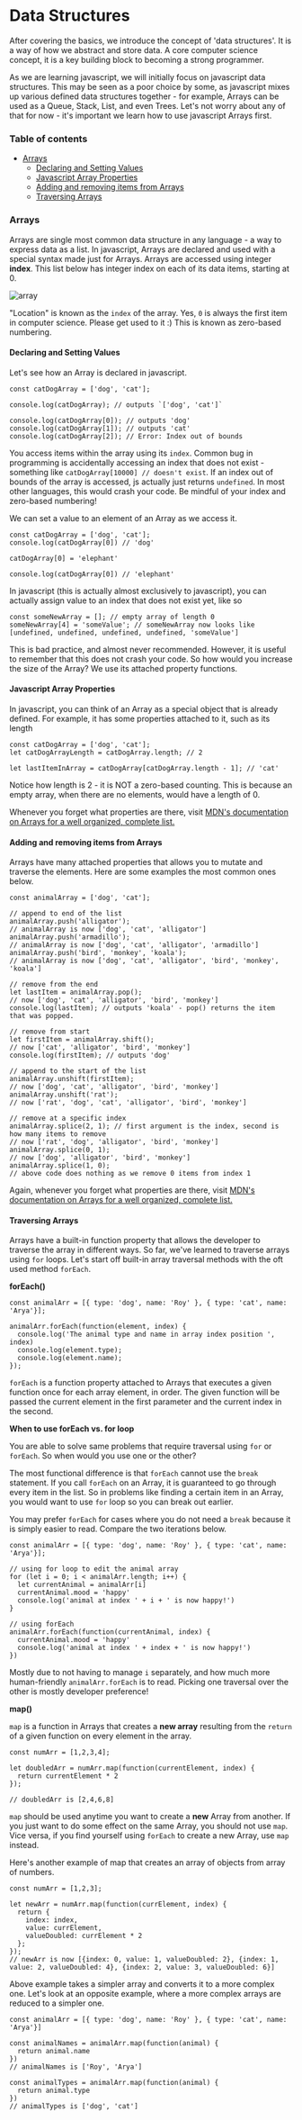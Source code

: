# Data Structures

After covering the basics, we introduce the concept of 'data structures'. It is a way of how we abstract and store data. A core computer science concept, it is a key building block to becoming a strong programmer.

As we are learning javascript, we will initially focus on javascript data structures. This may be seen as a poor choice by some, as javascript mixes up various defined data structures together - for example, Arrays can be used as a Queue, Stack, List, and even Trees. Let's not worry about any of that for now - it's important we learn how to use javascript Arrays first.

### Table of contents

- [Arrays](#Arrays)
  * [Declaring and Setting Values](#declaring-and-setting-values)
  * [Javascript Array Properties](#javascript-array-properties)
  * [Adding and removing items from Arrays](#adding-and-removing-items-from-arrays)
  * [Traversing Arrays](#traversing-arrays)


### Arrays

Arrays are single most common data structure in any language - a way to express data as a list. In javascript, Arrays are declared and used with a special syntax made just for Arrays. Arrays are accessed using integer **index**. This list below has integer index on each of its data items, starting at 0.

![array](https://i.imgur.com/K4hRofN.png)

"Location" is known as the `index` of the array. Yes, `0` is always the first item in computer science. Please get used to it :) This is known as zero-based numbering.

#### Declaring and Setting Values

Let's see how an Array is declared in javascript.

```
const catDogArray = ['dog', 'cat'];

console.log(catDogArray); // outputs `['dog', 'cat']`

console.log(catDogArray[0]); // outputs 'dog'
console.log(catDogArray[1]); // outputs 'cat'
console.log(catDogArray[2]); // Error: Index out of bounds
```

You access items within the array using its `index`. Common bug in programming is accidentally accessing an index that does not exist - something like `catDogArray[10000] // doesn't exist`. If an index out of bounds of the array is accessed, js actually just returns `undefined`. In most other languages, this would crash your code. Be mindful of your index and zero-based numbering!

We can set a value to an element of an Array as we access it.

```
const catDogArray = ['dog', 'cat'];
console.log(catDogArray[0]) // 'dog'

catDogArray[0] = 'elephant'

console.log(catDogArray[0]) // 'elephant'
```

In javascript (this is actually almost exclusively to javascript), you can actually assign value to an index that does not exist yet, like so

```
const someNewArray = []; // empty array of length 0
someNewArray[4] = 'someValue'; // someNewArray now looks like [undefined, undefined, undefined, undefined, 'someValue']
```

This is bad practice, and almost never recommended. However, it is useful to remember that this does not crash your code. So how would you increase the size of the Array? We use its attached property functions.

#### Javascript Array Properties

In javascript, you can think of an Array as a special object that is already defined. For example, it has some properties attached to it, such as its length
```
const catDogArray = ['dog', 'cat'];
let catDogArrayLength = catDogArray.length; // 2

let lastItemInArray = catDogArray[catDogArray.length - 1]; // 'cat'
```

Notice how length is 2 - it is NOT a zero-based counting. This is because an empty array, when there are no elements, would have a length of 0.

Whenever you forget what properties are there, visit [MDN's documentation on Arrays for a well organized, complete list.](https://developer.mozilla.org/en-US/docs/Web/JavaScript/Reference/Global_Objects/Array)

#### Adding and removing items from Arrays

Arrays have many attached properties that allows you to mutate and traverse the elements. Here are some examples the most common ones below.

```
const animalArray = ['dog', 'cat'];

// append to end of the list
animalArray.push('alligator');
// animalArray is now ['dog', 'cat', 'alligator']
animalArray.push('armadillo');
// animalArray is now ['dog', 'cat', 'alligator', 'armadillo']
animalArray.push('bird', 'monkey', 'koala');
// animalArray is now ['dog', 'cat', 'alligator', 'bird', 'monkey', 'koala']

// remove from the end
let lastItem = animalArray.pop();
// now ['dog', 'cat', 'alligator', 'bird', 'monkey']
console.log(lastItem); // outputs 'koala' - pop() returns the item that was popped.

// remove from start
let firstItem = animalArray.shift();
// now ['cat', 'alligator', 'bird', 'monkey']
console.log(firstItem); // outputs 'dog'

// append to the start of the list
animalArray.unshift(firstItem);
// now ['dog', 'cat', 'alligator', 'bird', 'monkey']
animalArray.unshift('rat');
// now ['rat', 'dog', 'cat', 'alligator', 'bird', 'monkey']

// remove at a specific index
animalArray.splice(2, 1); // first argument is the index, second is how many items to remove
// now ['rat', 'dog', 'alligator', 'bird', 'monkey']
animalArray.splice(0, 1);
// now ['dog', 'alligator', 'bird', 'monkey']
animalArray.splice(1, 0);
// above code does nothing as we remove 0 items from index 1
```

Again, whenever you forget what properties are there, visit [MDN's documentation on Arrays for a well organized, complete list.](https://developer.mozilla.org/en-US/docs/Web/JavaScript/Reference/Global_Objects/Array)

#### Traversing Arrays

Arrays have a built-in function property that allows the developer to traverse the array in different ways. So far, we've learned to traverse arrays using `for` loops. Let's start off built-in array traversal methods with the oft used method `forEach`.

**forEach()**

```
const animalArr = [{ type: 'dog', name: 'Roy' }, { type: 'cat', name: 'Arya'}];

animalArr.forEach(function(element, index) {
  console.log('The animal type and name in array index position ', index)
  console.log(element.type);
  console.log(element.name);
});
```

`forEach` is a function property attached to Arrays that executes a given function once for each array element, in order. The given function will be passed the current element in the first parameter and the current index in the second.

**When to use forEach vs. for loop**

You are able to solve same problems that require traversal using `for` or `forEach`. So when would you use one or the other?

The most functional difference is that `forEach` cannot use the `break` statement. If you call `forEach` on an Array, it is guaranteed to go through every item in the list. So in problems like finding a certain item in an Array, you would want to use `for` loop so you can break out earlier.

You may prefer `forEach` for cases where you do not need a `break` because it is simply easier to read. Compare the two iterations below.

```
const animalArr = [{ type: 'dog', name: 'Roy' }, { type: 'cat', name: 'Arya'}];

// using for loop to edit the animal array
for (let i = 0; i < animalArr.length; i++) {
  let currentAnimal = animalArr[i]
  currentAnimal.mood = 'happy'
  console.log('animal at index ' + i + ' is now happy!')
}

// using forEach
animalArr.forEach(function(currentAnimal, index) {
  currentAnimal.mood = 'happy'
  console.log('animal at index ' + index + ' is now happy!')
})
```

Mostly due to not having to manage `i` separately, and how much more human-friendly `animalArr.forEach` is to read. Picking one traversal over the other is mostly developer preference!

**map()**

`map` is a function in Arrays that creates a **new array** resulting from the `return` of a given function on every element in the array.

```
const numArr = [1,2,3,4];

let doubledArr = numArr.map(function(currentElement, index) {
  return currentElement * 2
});

// doubledArr is [2,4,6,8]
```

`map` should be used anytime you want to create a **new** Array from another. If you just want to do some effect on the same Array, you should not use `map`. Vice versa, if you find yourself using `forEach` to create a new Array, use `map` instead.

Here's another example of map that creates an array of objects from array of numbers.

```
const numArr = [1,2,3];

let newArr = numArr.map(function(currElement, index) {
  return {
    index: index,
    value: currElement,
    valueDoubled: currElement * 2
  };
});
// newArr is now [{index: 0, value: 1, valueDoubled: 2}, {index: 1, value: 2, valueDoubled: 4}, {index: 2, value: 3, valueDoubled: 6}]
```

Above example takes a simpler array and converts it to a more complex one. Let's look at an opposite example, where a more complex arrays are reduced to a simpler one.

```
const animalArr = [{ type: 'dog', name: 'Roy' }, { type: 'cat', name: 'Arya'}]

const animalNames = animalArr.map(function(animal) {
  return animal.name
})
// animalNames is ['Roy', 'Arya']

const animalTypes = animalArr.map(function(animal) {
  return animal.type
})
// animalTypes is ['dog', 'cat']
```
